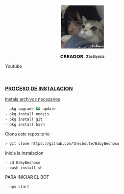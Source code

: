 <p align="center">
<img src="./media/imagen.jpeg" width="140" height="140"/>
</p>
<p align="center">
𝗖𝗥𝗘𝗔𝗗𝗢𝗥: 𝕿𝖍𝖊𝕮𝖍𝖔𝖚𝖙𝖊

Youtube
</p>
<a href="https://www.youtube.com/channel/UC-HPutaDGeTPjrCId0bXQgg"><txt="Youtube" width="40" height="40"</a>
<br>
</p>

### PROCESO DE INSTALACION
Instala archivos necesarios
```bash
- pkg upgrade && update
- pkg install nodejs
- pkg install git
- pkg install bash
```
Clona este repositorio
 ```bash
> git clone https://github.com/thechoute/BabyBechoso
```
Inicia la instalacion
```bash
- cd BabyBechoso
- bash install.sh
```
PARA INICIAR EL BOT

 ```bash
- npm start
```

